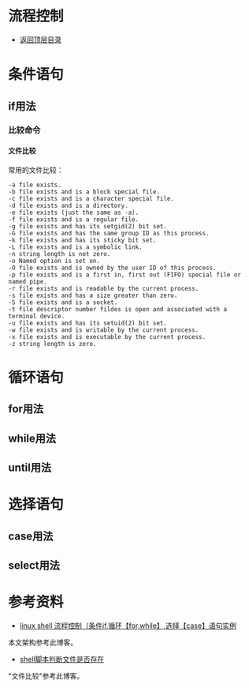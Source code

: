 # 流程控制

- [返回顶层目录](../../../../SUMMARY.md)



# 条件语句

## if用法



### 比较命令



#### 文件比较



常用的文件比较：

```shell
-a file exists. 
-b file exists and is a block special file. 
-c file exists and is a character special file. 
-d file exists and is a directory. 
-e file exists (just the same as -a). 
-f file exists and is a regular file. 
-g file exists and has its setgid(2) bit set. 
-G file exists and has the same group ID as this process. 
-k file exists and has its sticky bit set. 
-L file exists and is a symbolic link. 
-n string length is not zero. 
-o Named option is set on. 
-O file exists and is owned by the user ID of this process. 
-p file exists and is a first in, first out (FIFO) special file or 
named pipe. 
-r file exists and is readable by the current process. 
-s file exists and has a size greater than zero. 
-S file exists and is a socket. 
-t file descriptor number fildes is open and associated with a 
terminal device. 
-u file exists and has its setuid(2) bit set. 
-w file exists and is writable by the current process. 
-x file exists and is executable by the current process. 
-z string length is zero. 
```









# 循环语句

## for用法



## while用法



## until用法



# 选择语句



## case用法



## select用法



# 参考资料

* [linux shell 流程控制（条件if,循环【for,while】,选择【case】语句实例](https://www.cnblogs.com/chengmo/archive/2010/10/14/1851434.html)

本文架构参考此博客。

* [shell脚本判断文件是否存在](https://blog.csdn.net/persever/article/details/78808356)

"文件比较"参考此博客。

